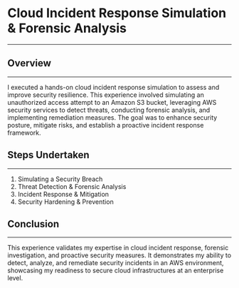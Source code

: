 # Cloud Incident Response Simulation & Forensic Analysis
---

## Overview
---

 I executed a hands-on cloud incident response simulation to assess and improve 
security resilience. This experience involved simulating an unauthorized access 
attempt to an Amazon S3 bucket, leveraging AWS security services to detect threats, 
conducting forensic analysis, and implementing remediation measures. The goal was to
 enhance security posture, mitigate risks, and establish a proactive incident 
response framework.

## Steps Undertaken
---

1. Simulating a Security Breach
2.  Threat Detection & Forensic Analysis
3. Incident Response & Mitigation
4. Security Hardening & Prevention



 ## Conclusion
---

 This experience validates my expertise in cloud incident response, forensic 
investigation, and proactive security measures. It demonstrates my ability to 
detect, analyze, and remediate security incidents in an AWS environment, showcasing 
my readiness to secure cloud infrastructures at an enterprise level.
